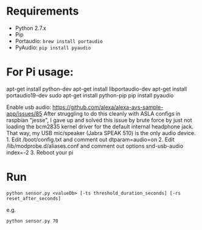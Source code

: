 # Requirements

* Python 2.7.x
* Pip
* Portaudio: `brew install portaudio`
* PyAudio: `pip install pyaudio`

# For Pi usage:

apt-get install python-dev
apt-get install libportaudio-dev
apt-get install portaudio19-dev
sudo apt-get install python-pip
pip install pyaudio

Enable usb audio:
https://github.com/alexa/alexa-avs-sample-app/issues/85
After struggling to do this cleanly with ASLA configs in raspbian "jesse", I gave up and solved this issue by brute force by just not loading the bcm2835 kernel driver for the default internal headphone jack. That way, my USB mic/speaker (Jabra SPEAK 510) is the only audio device.
	1.	Edit /boot/config.txt and comment out dtparam=audio=on
	2.	Edit /lib/modprobe.d/aliases.conf and comment out options snd-usb-audio index=-2
	3.	Reboot your pi

# Run

`python sensor.py <valueDb> [-ts threshold_duration_seconds] [-rs reset_after_seconds]`

e.g.

`python sensor.py 70`
